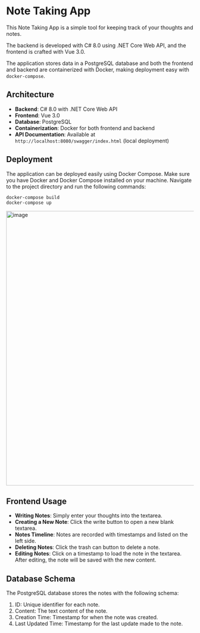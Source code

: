 # Note Taking App

This Note Taking App is a simple tool for keeping track of your thoughts and notes. 

The backend is developed with C# 8.0 using .NET Core Web API, and the frontend is crafted with Vue 3.0. 

The application stores data in a PostgreSQL database and both the frontend and backend are containerized with Docker, making deployment easy with `docker-compose`.

## Architecture

- **Backend**: C# 8.0 with .NET Core Web API
- **Frontend**: Vue 3.0
- **Database**: PostgreSQL
- **Containerization**: Docker for both frontend and backend
- **API Documentation**: Available at `http://localhost:8080/swagger/index.html` (local deployment)

## Deployment

The application can be deployed easily using Docker Compose. Make sure you have Docker and Docker Compose installed on your machine. Navigate to the project directory and run the following commands:

```bash
docker-compose build
docker-compose up
```
<img width="737" alt="image" src="https://github.com/gracemkuo/NoteTakingApp/assets/55439817/5d70d55f-e5ef-4fb1-bb35-04739fb33307">

## Frontend Usage
- **Writing Notes**: Simply enter your thoughts into the textarea.
- **Creating a New Note**: Click the write button to open a new blank textarea.
- **Notes Timeline**: Notes are recorded with timestamps and listed on the left side.
- **Deleting Notes**: Click the trash can button to delete a note.
- **Editing Notes**: Click on a timestamp to load the note in the textarea. After editing, the note will be saved with the new content.

## Database Schema
The PostgreSQL database stores the notes with the following schema:

1. ID: Unique identifier for each note.
2. Content: The text content of the note.
3. Creation Time: Timestamp for when the note was created.
4. Last Updated Time: Timestamp for the last update made to the note.
